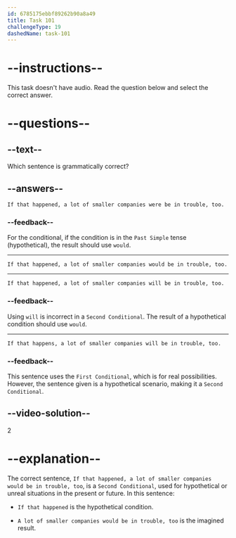 ```yaml
---
id: 6785175ebbf89262b90a8a49
title: Task 101
challengeType: 19
dashedName: task-101
---
```


# --instructions--

This task doesn't have audio. Read the question below and select the correct answer.

# --questions--

## --text--

Which sentence is grammatically correct?

## --answers--

`If that happened, a lot of smaller companies were be in trouble, too.`

### --feedback--

For the conditional, if the condition is in the `Past Simple` tense (hypothetical), the result should use `would`.

---

`If that happened, a lot of smaller companies would be in trouble, too.`

---

`If that happened, a lot of smaller companies will be in trouble, too.`

### --feedback--

Using `will` is incorrect in a `Second Conditional`. The result of a hypothetical condition should use `would`.

---

`If that happens, a lot of smaller companies will be in trouble, too.`

### --feedback--

This sentence uses the `First Conditional`, which is for real possibilities. However, the sentence given is a hypothetical scenario, making it a `Second Conditional`.

## --video-solution--

2

# --explanation--

The correct sentence, `If that happened, a lot of smaller companies would be in trouble, too`, is a `Second Conditional`, used for hypothetical or unreal situations in the present or future. In this sentence:

- `If that happened` is the hypothetical condition.

- `A lot of smaller companies would be in trouble, too` is the imagined result.
